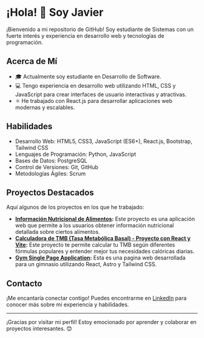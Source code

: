 # ¡Hola! 👋 Soy Javier

¡Bienvenido a mi repositorio de GitHub! Soy estudiante de Sistemas con un fuerte interés y experiencia en desarrollo web y tecnologías de programación.

## Acerca de Mí

- 🎓 Actualmente soy estudiante en Desarrollo de Software.
- 💻 Tengo experiencia en desarrollo web utilizando HTML, CSS y JavaScript para crear interfaces de usuario interactivas y atractivas.
- ⚛️ He trabajado con React.js para desarrollar aplicaciones web modernas y escalables.


## Habilidades

- Desarrollo Web: HTML5, CSS3, JavaScript (ES6+), React.js, Bootstrap, Tailwind CSS
- Lenguajes de Programación: Python, JavaScript
- Bases de Datos: PostgreSQL
- Control de Versiones: Git, GitHub
- Metodologías Ágiles: Scrum

## Proyectos Destacados

Aquí algunos de los proyectos en los que he trabajado:

- **[Información Nutricional de Alimentos](https://javiergualpa1503.github.io/NutriFoods/):** Este proyecto es una aplicación web que permite a los usuarios obtener información nutricional detallada sobre ciertos alimentos.
- **[Calculadora de TMB (Tasa Metabólica Basal) - Proyecto con React y Vite](https://javiergualpa1503.github.io/Nutrilife/):** Este proyecto te permite calcular tu TMB según diferentes fórmulas populares y entender mejor tus necesidades calóricas diarias.
- **[Gym Single Page Application](https://gym-nine-phi.vercel.app/):** Esta es una pagina web desarrollada para un gimnasio utilizando React, Astro y Tailwind CSS.

## Contacto

¡Me encantaría conectar contigo! Puedes encontrarme en [LinkedIn](https://www.linkedin.com/in/javier-gualpa/) para conocer más sobre mi experiencia y habilidades.

---

¡Gracias por visitar mi perfil! Estoy emocionado por aprender y colaborar en proyectos interesantes. 😊
